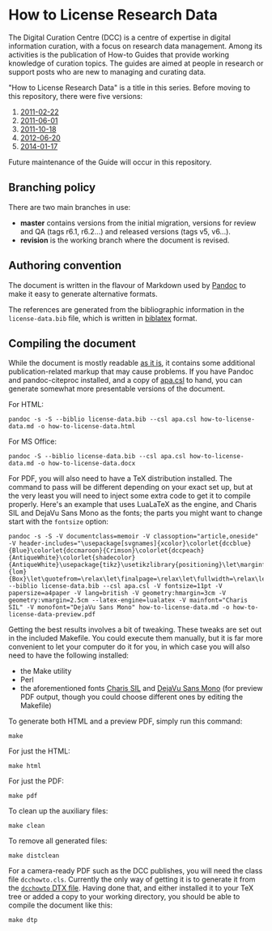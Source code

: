 How to License Research Data
============================

The Digital Curation Centre (DCC) is a centre of expertise in digital
information curation, with a focus on research data management. Among its
activities is the publication of How-to Guides that provide working knowledge of
curation topics. The guides are aimed at people in research or support posts who
are new to managing and curating data.

"How to License Research Data" is a title in this series. Before moving to this
repository, there were five versions:

 1. [2011-02-22](http://www.dcc.ac.uk/webfm_send/2028)
 2. [2011-06-01](http://www.dcc.ac.uk/webfm_send/531)
 3. [2011-10-18](http://www.dcc.ac.uk/webfm_send/864)
 4. [2012-06-20](http://www.dcc.ac.uk/webfm_send/332)
 5. [2014-01-17](http://www.dcc.ac.uk/webfm_send/1735)

Future maintenance of the Guide will occur in this repository.

Branching policy
----------------

There are two main branches in use:

  * **master** contains versions from the initial migration, versions for
    review and QA (tags r6.1, r6.2...) and released versions (tags v5, v6...).
  * **revision** is the working branch where the document is revised.


Authoring convention
--------------------

The document is written in the flavour of Markdown used by
[Pandoc](http://johnmacfarlane.net/pandoc/) to make it easy to generate
alternative formats.

The references are generated from the bibliographic information in the
`license-data.bib` file, which is written in
[biblatex](http://www.tex.ac.uk/tex-archive/help/Catalogue/entries/biblatex.html)
format.


Compiling the document
----------------------

While the document is mostly readable [as it
is](https://github.com/alex-ball/HowTo-LicenseData/blob/master/how-to-license-data.md),
it contains some additional publication-related markup that may cause problems.
If you have Pandoc and pandoc-citeproc installed, and a copy of
[apa.csl](https://raw.githubusercontent.com/citation-style-language/styles/master/apa.csl)
to hand, you can generate somewhat more presentable versions of the document.

For HTML:

~~~~
pandoc -s -S --biblio license-data.bib --csl apa.csl how-to-license-data.md -o how-to-license-data.html
~~~~

For MS Office:

~~~~
pandoc -S --biblio license-data.bib --csl apa.csl how-to-license-data.md -o how-to-license-data.docx
~~~~

For PDF, you will also need to have a TeX distribution installed. The command to
pass will be different depending on your exact set up, but at the very least you will need to inject some extra code to get it to compile properly. Here's an example that
uses LuaLaTeX as the engine, and Charis SIL and DejaVu Sans Mono as the fonts; the parts you might want to change start with the `fontsize` option:

~~~~
pandoc -s -S -V documentclass=memoir -V classoption="article,oneside" -V header-includes="\usepackage[svgnames]{xcolor}\colorlet{dccblue}{Blue}\colorlet{dccmaroon}{Crimson}\colorlet{dccpeach}{AntiqueWhite}\colorlet{shadecolor}{AntiqueWhite}\usepackage{tikz}\usetikzlibrary{positioning}\let\marginfigure=\figure\let\endmarginfigure=\endfigure\newfloat{marginbox}{lom}{Box}\let\quotefrom=\relax\let\finalpage=\relax\let\fullwidth=\relax\let\endfullwidth=\relax\let\fullcite=\textbf" --biblio license-data.bib --csl apa.csl -V fontsize=11pt -V papersize=a4paper -V lang=british -V geometry:hmargin=3cm -V geometry:vmargin=2.5cm --latex-engine=lualatex -V mainfont="Charis SIL" -V monofont="DejaVu Sans Mono" how-to-license-data.md -o how-to-license-data-preview.pdf
~~~~

Getting the best results involves a bit of tweaking. These tweaks are set out in the included Makefile. You could execute them manually, but it is far more convenient to let your computer do it for you, in which case you will also need to have the following installed:

* the Make utility
* Perl
* the aforementioned fonts [Charis SIL](http://scripts.sil.org/cms/scripts/page.php?item_id=CharisSIL_download) and [DejaVu Sans Mono](http://dejavu-fonts.org/wiki/Download) (for preview PDF output, though you could choose different ones by editing the Makefile)

To generate both HTML and a preview PDF, simply run this command:

~~~~
make
~~~~

For just the HTML:

~~~~
make html
~~~~

For just the PDF:

~~~~
make pdf
~~~~

To clean up the auxiliary files:

~~~~
make clean
~~~~

To remove all generated files:

~~~~
make distclean
~~~~

For a camera-ready PDF such as the DCC publishes, you will need the class file `dcchowto.cls`. Currently the only way of getting it is to generate it from the [`dcchowto` DTX file](https://github.com/alex-ball/dcchowto). Having done that, and either installed it to your TeX tree or added a copy to your working directory, you should be able to compile the document like this:

~~~~
make dtp
~~~~
